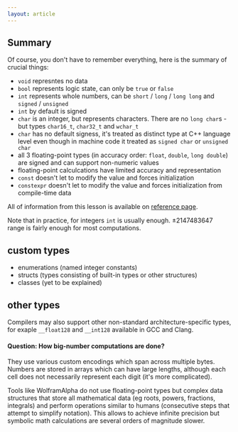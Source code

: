 ```yaml
---
layout: article
---
```


## Summary

Of course, you don't have to remember everything, here is the summary of crucial things:

- `void` represntes no data
- `bool` represents logic state, can only be `true` or `false`
- `int` represents whole numbers, can be `short` / `long` / `long long` and `signed` / `unsigned`
- `int` by default is signed
- `char` is an integer, but represents characters. There are no `long char`s - but types `char16_t`, `char32_t` and `wchar_t`
- `char` has no default signess, it's treated as distinct type at C++ language level even though in machine code it treated as `signed char` or `unsigned char`
- all 3 floating-point types (in accuracy order: `float`, `double`, `long double`) are signed and can support non-numeric values
- floating-point calculcations have limited accuracy and representation
- `const` doesn't let to modify the value and forces initialization
- `constexpr` doesn't let to modify the value and forces initialization from compile-time data

All of information from this lesson is available on [reference page](https://en.cppreference.com/w/cpp/language/types).

Note that in practice, for integers `int` is usually enough. $\pm2147483647$ range is fairly enough for most computations.

## custom types

- enumerations (named integer constants)
- structs (types consisting of built-in types or other structures)
- classes (yet to be explained)

## other types

Compilers may also support other non-standard architecture-specific types, for exaple `__float128` and `__int128` available in GCC and Clang.

#### Question: How big-number computations are done?

They use various custom encodings which span across multiple bytes. Numbers are stored in arrays which can have large lengths, although each cell does not necessarily represent each digit (it's more complicated).

Tools like WolframAlpha do not use floating-point types but complex data structures that store all mathematical data (eg roots, powers, fractions, integrals) and perform operations similar to humans (consecutive steps that attempt to simplify notation). This allows to achieve infinite precision but symbolic math calculations are several orders of magnitude slower.
